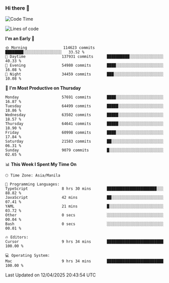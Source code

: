 ### Hi there 👋

<!--START_SECTION:waka-->
![Code Time](http://img.shields.io/badge/Code%20Time-5%2C993%20hrs%2016%20mins-blue)

![Lines of code](https://img.shields.io/badge/From%20Hello%20World%20I%27ve%20Written-125.7%20million%20lines%20of%20code-blue)

**I'm an Early 🐤** 

```text
🌞 Morning                114623 commits      ████████░░░░░░░░░░░░░░░░░   33.52 % 
🌆 Daytime                137931 commits      ██████████░░░░░░░░░░░░░░░   40.33 % 
🌃 Evening                54980 commits       ████░░░░░░░░░░░░░░░░░░░░░   16.08 % 
🌙 Night                  34459 commits       ███░░░░░░░░░░░░░░░░░░░░░░   10.08 % 
```
📅 **I'm Most Productive on Thursday** 

```text
Monday                   57691 commits       ████░░░░░░░░░░░░░░░░░░░░░   16.87 % 
Tuesday                  64499 commits       █████░░░░░░░░░░░░░░░░░░░░   18.86 % 
Wednesday                63502 commits       █████░░░░░░░░░░░░░░░░░░░░   18.57 % 
Thursday                 64641 commits       █████░░░░░░░░░░░░░░░░░░░░   18.90 % 
Friday                   60998 commits       ████░░░░░░░░░░░░░░░░░░░░░   17.84 % 
Saturday                 21583 commits       ██░░░░░░░░░░░░░░░░░░░░░░░   06.31 % 
Sunday                   9079 commits        █░░░░░░░░░░░░░░░░░░░░░░░░   02.65 % 
```


📊 **This Week I Spent My Time On** 

```text
🕑︎ Time Zone: Asia/Manila

💬 Programming Languages: 
TypeScript               8 hrs 30 mins       ██████████████████████░░░   88.82 % 
JavaScript               42 mins             ██░░░░░░░░░░░░░░░░░░░░░░░   07.41 % 
YAML                     21 mins             █░░░░░░░░░░░░░░░░░░░░░░░░   03.72 % 
Other                    0 secs              ░░░░░░░░░░░░░░░░░░░░░░░░░   00.04 % 
Bash                     0 secs              ░░░░░░░░░░░░░░░░░░░░░░░░░   00.01 % 

🔥 Editors: 
Cursor                   9 hrs 34 mins       █████████████████████████   100.00 % 

💻 Operating System: 
Mac                      9 hrs 34 mins       █████████████████████████   100.00 % 
```


 Last Updated on 12/04/2025 20:43:54 UTC
<!--END_SECTION:waka-->


<!--
**rad182/rad182** is a ✨ _special_ ✨ repository because its `README.md` (this file) appears on your GitHub profile.

Here are some ideas to get you started:

- 🔭 I’m currently working on ...
- 🌱 I’m currently learning ...
- 👯 I’m looking to collaborate on ...
- 🤔 I’m looking for help with ...
- 💬 Ask me about ...
- 📫 How to reach me: ...
- 😄 Pronouns: ...
- ⚡ Fun fact: ...
-->
